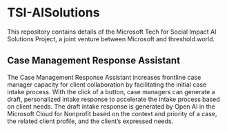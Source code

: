 # TSI-AISolutions
This repository contains details of the Microsoft Tech for Social Impact AI Solutions Project, a joint venture between Microsoft and threshold.world.

## Case Management Response Assistant
The Case Management Response Assistant increases frontline case manager capacity for client collaboration by facilitating the initial case intake process. ​With the click of a button, case managers can generate a draft, personalized intake response to accelerate the intake process based on client needs. The draft intake response is generated by Open AI in the Microsoft Cloud for Nonprofit based on the context and priority of a case, the related client profile, and the client’s expressed needs. ​

